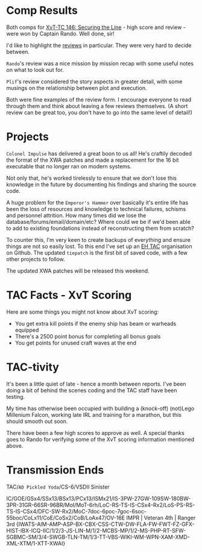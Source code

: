 # Comp Results

Both comps for [XvT-TC 146: Securing the Line](https://tc.emperorshammer.org/download.php?id=1461&type=info) - high score and review - were won by Captain Rando. Well done, sir!

I'd like to highlight the [reviews](https://tc.emperorshammer.org/download.php?id=1461&type=reviews) in particular. They were very hard to decide between.

`Rando`'s review was a nice mission by mission recap with some useful notes on what to look out for.

`Plif`'s review considered the story aspects in greater detail, with some musings on the relationship between plot and execution.

Both were fine examples of the review form. I encourage everyone to read through them and think about leaving a few reviews themselves. (A short review can be great too, you don't have to go into the same level of detail!)

# Projects

`Colonel Impulse` has delivered a great boon to us all! He's craftily decoded the format of the XWA patches and made a replacement for the 16 bit executable that no longer ran on modern systems.

Not only that, he's worked tirelessly to ensure that we don't lose this knowledge in the future by documenting his findings and sharing the source code.

A huge problem for the `Emperor's Hammer` over basically it's entire life has been the loss of resources and knowledge to technical failures, schisms and personnel attrition. How many times did we lose the database/forums/email/domain/etc? Where could we be if we'd been able to add to existing foundations instead of reconstructing them from scratch?

To counter this, I'm very keen to create backups of everything and ensure things are not so easily lost. To this end I've set up an [EH TAC](https://github.com/eh-tac) organisation on Github. The updated `tiepatch` is the first bit of saved code, with a few other projects to follow.

The updated XWA patches will be released this weekend.

# TAC Facts - XvT Scoring

Here are some things you might not know about XvT scoring:

- You get extra kill points if the enemy ship has beam or warheads equipped
- There's a 2500 point bonus for completing all bonus goals
- You get points for unused craft waves at the end

# TAC-tivity

It's been a little quiet of late - hence a month between reports. I've been doing a bit of behind the scenes coding and the TAC staff have been testing.

My time has otherwise been occupied with building a (knock-off) (not)Lego Millenium Falcon, working late IRL and training for a marathon, but this should smooth out soon.

There have been a few high scores to approve as well. A special thanks goes to Rando for verifying some of the XvT scoring information mentioned above.

# Transmission Ends

TAC/`AD Pickled Yoda`/CS-6/VSDII Sinister

IC/GOE/GSx4/SSx13/BSx13/PCx13/ISMx21/IS-3PW-27GW-109SW-180BW-3PR-31GR-66SR-96BR/MoI/MoT-6rh/LoC-RS-TS-IS-CSx4-Rx2/LoS-PS-RS-TS-IS-CSx4/DFC-SW-Rx2/MoC-7doc-6poc-7goc-6soc-55boc/CoLx11/CoE/CoSx2/CoB/LoAx47/OV-16E
IMPR | Veteran 4th | Ranger 3rd
{IWATS-AIM-AMP-ASP-BX-CBX-CSS-CTW-DW-FLA-FW-FWT-FZ-GFX-HIST-IBX-ICQ-IIC/1/2/3-JS-LIN-M/1/2-MCBS-MP/1/2-MS-PHP-RT-SFW-SGBMC-SM/3/4-SWGB-TLN-TM/1/3-TT-VBS-WIKI-WM-WPN-XAM-XMD-XML-XTM/1-XTT-XWAI}
